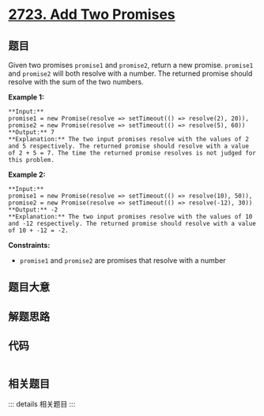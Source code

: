 # [2723. Add Two Promises](https://leetcode.com/problems/add-two-promises)

## 题目

Given two promises `promise1` and `promise2`, return a new promise. `promise1`
and `promise2` will both resolve with a number. The returned promise should
resolve with the sum of the two numbers.



**Example 1:**

    
    
    **Input:** 
    promise1 = new Promise(resolve => setTimeout(() => resolve(2), 20)), 
    promise2 = new Promise(resolve => setTimeout(() => resolve(5), 60))
    **Output:** 7
    **Explanation:** The two input promises resolve with the values of 2 and 5 respectively. The returned promise should resolve with a value of 2 + 5 = 7. The time the returned promise resolves is not judged for this problem.
    

**Example 2:**

    
    
    **Input:** 
    promise1 = new Promise(resolve => setTimeout(() => resolve(10), 50)), 
    promise2 = new Promise(resolve => setTimeout(() => resolve(-12), 30))
    **Output:** -2
    **Explanation:** The two input promises resolve with the values of 10 and -12 respectively. The returned promise should resolve with a value of 10 + -12 = -2.
    



**Constraints:**

  * `promise1` and `promise2` are promises that resolve with a number


## 题目大意

## 解题思路

## 代码

```javascript

```

## 相关题目

::: details 相关题目
:::

